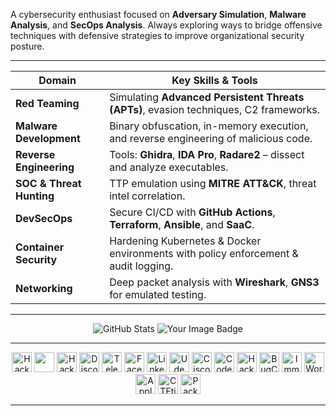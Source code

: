 A cybersecurity enthusiast focused on **Adversary Simulation**, **Malware Analysis**, and **SecOps Analysis**. Always exploring ways to bridge offensive techniques with defensive strategies to improve organizational security posture.

---

| **Domain**                | **Key Skills & Tools**                                                                 |
|--------------------------|----------------------------------------------------------------------------------------|
| **Red Teaming**          | Simulating **Advanced Persistent Threats (APTs)**, evasion techniques, C2 frameworks. |
| **Malware Development**  | Binary obfuscation, in-memory execution, and reverse engineering of malicious code.  |
| **Reverse Engineering**  | Tools: **Ghidra**, **IDA Pro**, **Radare2** – dissect and analyze executables.        |
| **SOC & Threat Hunting** | TTP emulation using **MITRE ATT&CK**, threat intel correlation.                       |
| **DevSecOps**            | Secure CI/CD with **GitHub Actions**, **Terraform**, **Ansible**, and **SaaC**.      |
| **Container Security**   | Hardening Kubernetes & Docker environments with policy enforcement & audit logging.   |
| **Networking**           | Deep packet analysis with **Wireshark**, **GNS3** for emulated testing.               |

---

<div align="center">
  <img src="https://github-readme-stats.vercel.app/api?username=uziii2208&show_icons=true&theme=radical" alt="GitHub Stats"/>
  <img src="https://tryhackme-badges.s3.amazonaws.com/uziii2208.png" alt="Your Image Badge" />
</div>

---

<div align="center">
  
[<img src="https://img.shields.io/badge/HackTheBox-111111?style=for-the-badge&logo=hackthebox&logoColor=green" height="32" alt="HackTheBox"/>](https://www.hackthebox.com/)
[<img src="https://img.shields.io/badge/TryHackMe-CC2927?style=for-the-badge&logo=tryhackme&logoColor=white" height="32"/>](https://tryhackme.com)
[<img src="https://img.shields.io/badge/HackerOne-211F1F?style=for-the-badge&logo=hackerone&logoColor=white" height="32" alt="HackerOne"/>](https://hackerone.com)
[<img src="https://img.shields.io/badge/Discord-5865F2?style=for-the-badge&logo=discord&logoColor=white" height="32" alt="Discord"/>](https://discord.com/users/863239313268670486)
[<img src="https://img.shields.io/badge/Telegram-2CA5E0?style=for-the-badge&logo=telegram&logoColor=white" height="32" alt="Telegram"/>](https://t.me)
[<img src="https://img.shields.io/badge/Facebook-1877F2?style=for-the-badge&logo=facebook&logoColor=white" height="32" alt="Facebook"/>](https://www.facebook.com)
[<img src="https://img.shields.io/badge/LinkedIn-0077B5?style=for-the-badge&logo=linkedin&logoColor=white" height="32" alt="LinkedIn"/>](https://linkedin.com)
[<img src="https://img.shields.io/badge/Udemy-EC5252?style=for-the-badge&logo=udemy&logoColor=white" height="32" alt="Udemy"/>](https://www.udemy.com/)
[<img src="https://img.shields.io/badge/Cisco_Networking-1BA0D7?style=for-the-badge&logo=cisco&logoColor=white" height="32" alt="CiscoNetworking"/>](https://www.cisco.com/)
[<img src="https://img.shields.io/badge/Codeforces-1F8ACB?style=for-the-badge&logo=codeforces&logoColor=white" height="32" alt="CodeForces"/>](https://codeforces.com)
[<img src="https://img.shields.io/badge/Hacker101-000000?style=for-the-badge&logo=hackthebox&logoColor=white" height="32" alt="Hacker101"/>](https://www.hacker101.com)
[<img src="https://img.shields.io/badge/BugCrowd-F26822?style=for-the-badge&logo=bugcrowd&logoColor=white" height="32" alt="BugCrowd"/>](https://bugcrowd.com)
[<img src="https://img.shields.io/badge/Immunefi-353535?style=for-the-badge&logo=immunefi&logoColor=white" height="32" alt="Immunefi"/>](https://immunefi.com)
[<img src="https://img.shields.io/badge/Wordfence-21759B?style=for-the-badge&logo=wordpress&logoColor=white" height="32" alt="Wordfence"/>](https://www.wordfence.com)
[<img src="https://img.shields.io/badge/Apple_Security-333333?style=for-the-badge&logo=apple&logoColor=white" height="32" alt="AppleSecurity"/>](https://developer.apple.com/security/)
[<img src="https://img.shields.io/badge/CTFtime-03224C?style=for-the-badge&logo=ctftime&logoColor=white" height="32" alt="CTFtime"/>](https://ctftime.org)
[<img src="https://img.shields.io/badge/Packet_Storm_Security-252525?style=for-the-badge&logo=security&logoColor=white" height="32" alt="PacketStormSecurity"/>](https://packetstormsecurity.com)

</div>

---
